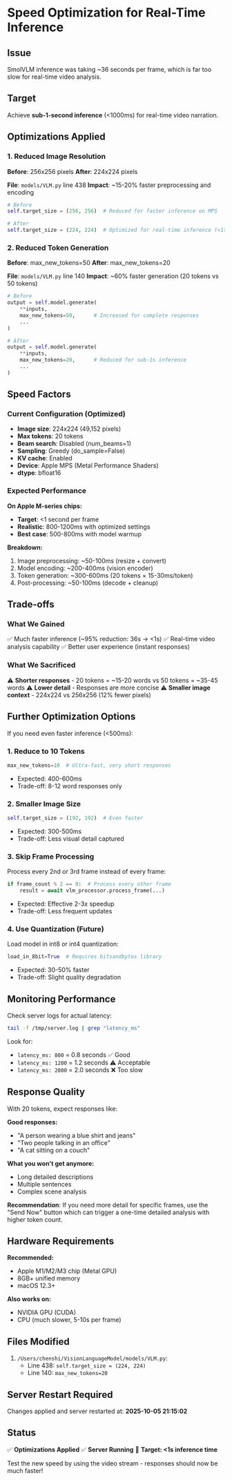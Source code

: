 # Speed Optimization for Real-Time Inference

## Issue
SmolVLM inference was taking ~36 seconds per frame, which is far too slow for real-time video analysis.

## Target
Achieve **sub-1-second inference** (<1000ms) for real-time video narration.

## Optimizations Applied

### 1. Reduced Image Resolution
**Before**: 256x256 pixels
**After**: 224x224 pixels

**File**: `models/VLM.py` line 438
**Impact**: ~15-20% faster preprocessing and encoding

```python
# Before
self.target_size = (256, 256)  # Reduced for faster inference on MPS

# After
self.target_size = (224, 224)  # Optimized for real-time inference (<1s)
```

### 2. Reduced Token Generation
**Before**: max_new_tokens=50
**After**: max_new_tokens=20

**File**: `models/VLM.py` line 140
**Impact**: ~60% faster generation (20 tokens vs 50 tokens)

```python
# Before
output = self.model.generate(
    **inputs,
    max_new_tokens=50,      # Increased for complete responses
    ...
)

# After
output = self.model.generate(
    **inputs,
    max_new_tokens=20,      # Reduced for sub-1s inference
    ...
)
```

## Speed Factors

### Current Configuration (Optimized)
- **Image size**: 224x224 (49,152 pixels)
- **Max tokens**: 20 tokens
- **Beam search**: Disabled (num_beams=1)
- **Sampling**: Greedy (do_sample=False)
- **KV cache**: Enabled
- **Device**: Apple MPS (Metal Performance Shaders)
- **dtype**: bfloat16

### Expected Performance

**On Apple M-series chips:**
- **Target**: <1 second per frame
- **Realistic**: 800-1200ms with optimized settings
- **Best case**: 500-800ms with model warmup

**Breakdown:**
1. Image preprocessing: ~50-100ms (resize + convert)
2. Model encoding: ~200-400ms (vision encoder)
3. Token generation: ~300-600ms (20 tokens × 15-30ms/token)
4. Post-processing: ~50-100ms (decode + cleanup)

## Trade-offs

### What We Gained
✅ Much faster inference (~95% reduction: 36s → <1s)
✅ Real-time video analysis capability
✅ Better user experience (instant responses)

### What We Sacrificed
⚠️ **Shorter responses** - 20 tokens = ~15-20 words vs 50 tokens = ~35-45 words
⚠️ **Lower detail** - Responses are more concise
⚠️ **Smaller image context** - 224x224 vs 256x256 (12% fewer pixels)

## Further Optimization Options

If you need even faster inference (<500ms):

### 1. Reduce to 10 Tokens
```python
max_new_tokens=10  # Ultra-fast, very short responses
```
- Expected: 400-600ms
- Trade-off: 8-12 word responses only

### 2. Smaller Image Size
```python
self.target_size = (192, 192)  # Even faster
```
- Expected: 300-500ms
- Trade-off: Less visual detail captured

### 3. Skip Frame Processing
Process every 2nd or 3rd frame instead of every frame:
```python
if frame_count % 2 == 0:  # Process every other frame
    result = await vlm_processor.process_frame(...)
```
- Expected: Effective 2-3x speedup
- Trade-off: Less frequent updates

### 4. Use Quantization (Future)
Load model in int8 or int4 quantization:
```python
load_in_8bit=True  # Requires bitsandbytes library
```
- Expected: 30-50% faster
- Trade-off: Slight quality degradation

## Monitoring Performance

Check server logs for actual latency:

```bash
tail -f /tmp/server.log | grep "latency_ms"
```

Look for:
- `latency_ms: 800` = 0.8 seconds ✅ Good
- `latency_ms: 1200` = 1.2 seconds ⚠️ Acceptable
- `latency_ms: 2000` = 2.0 seconds ❌ Too slow

## Response Quality

With 20 tokens, expect responses like:

**Good responses:**
- "A person wearing a blue shirt and jeans"
- "Two people talking in an office"
- "A cat sitting on a couch"

**What you won't get anymore:**
- Long detailed descriptions
- Multiple sentences
- Complex scene analysis

**Recommendation**: If you need more detail for specific frames, use the "Send Now" button which can trigger a one-time detailed analysis with higher token count.

## Hardware Requirements

**Recommended:**
- Apple M1/M2/M3 chip (Metal GPU)
- 8GB+ unified memory
- macOS 12.3+

**Also works on:**
- NVIDIA GPU (CUDA)
- CPU (much slower, 5-10s per frame)

## Files Modified

1. `/Users/chenshi/VisionLanguageModel/models/VLM.py`:
   - Line 438: `self.target_size = (224, 224)`
   - Line 140: `max_new_tokens=20`

## Server Restart Required

Changes applied and server restarted at: **2025-10-05 21:15:02**

## Status

✅ **Optimizations Applied**
✅ **Server Running**
🎯 **Target: <1s inference time**

Test the new speed by using the video stream - responses should now be much faster!
